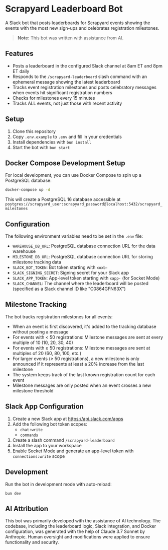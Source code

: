 # Scrapyard Leaderboard Bot

A Slack bot that posts leaderboards for Scrapyard events showing the events with the most new sign-ups and celebrates registration milestones.

> **Note:** This bot was written with assistance from AI.

## Features

- Posts a leaderboard in the configured Slack channel at 8am ET and 8pm ET daily
- Responds to the `/scrapyard-leaderboard` slash command with an ephemeral message showing the latest leaderboard
- Tracks event registration milestones and posts celebratory messages when events hit significant registration numbers
- Checks for milestones every 15 minutes
- Tracks ALL events, not just those with recent activity

## Setup

1. Clone this repository
2. Copy `.env.example` to `.env` and fill in your credentials
3. Install dependencies with `bun install`
4. Start the bot with `bun start`

## Docker Compose Development Setup

For local development, you can use Docker Compose to spin up a PostgreSQL database:

```bash
docker-compose up -d
```

This will create a PostgreSQL 16 database accessible at `postgres://scrapyard_user:scrapyard_password@localhost:5432/scrapyard_milestones`

## Configuration

The following environment variables need to be set in the `.env` file:

- `WAREHOUSE_DB_URL`: PostgreSQL database connection URL for the data warehouse
- `MILESTONE_DB_URL`: PostgreSQL database connection URL for storing milestone tracking data
- `SLACK_BOT_TOKEN`: Bot token starting with `xoxb-`
- `SLACK_SIGNING_SECRET`: Signing secret for your Slack app
- `SLACK_APP_TOKEN`: App-level token starting with `xapp-` (for Socket Mode)
- `SLACK_CHANNEL`: The channel where the leaderboard will be posted (specified as a Slack channel ID like "C0864GFN63X")

## Milestone Tracking

The bot tracks registration milestones for all events:

- When an event is first discovered, it's added to the tracking database without posting a message
- For events with < 50 registrations: Milestone messages are sent at every multiple of 10 (10, 20, 30, 40)
- For events with ≥ 50 registrations: Milestone messages are sent at multiples of 20 (60, 80, 100, etc.)
- For larger events (≥ 50 registrations), a new milestone is only announced if it represents at least a 20% increase from the last milestone
- The system keeps track of the last known registration count for each event
- Milestone messages are only posted when an event crosses a new milestone threshold

## Slack App Configuration

1. Create a new Slack app at https://api.slack.com/apps
2. Add the following bot token scopes:
   - `chat:write`
   - `commands`
3. Create a slash command `/scrapyard-leaderboard`
4. Install the app to your workspace
5. Enable Socket Mode and generate an app-level token with `connections:write` scope

## Development

Run the bot in development mode with auto-reload:

```
bun dev
``` 

## AI Attribution

This bot was primarily developed with the assistance of AI technology. The codebase, including the leaderboard logic, Slack integration, and Docker configuration, was generated with the help of Claude 3.7 Sonnet by Anthropic. Human oversight and modifications were applied to ensure functionality and security. 